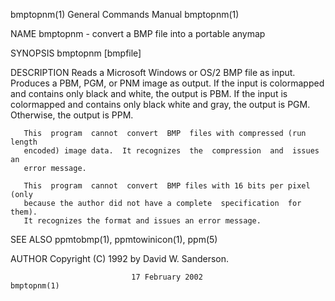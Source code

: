 bmptopnm(1)                General Commands Manual                bmptopnm(1)

NAME
       bmptopnm - convert a BMP file into a portable anymap

SYNOPSIS
       bmptopnm [bmpfile]

DESCRIPTION
       Reads  a Microsoft Windows or OS/2 BMP file as input.  Produces a PBM,
       PGM, or PNM image as output.  If the input is colormapped and contains
       only  black and white, the output is PBM.  If the input is colormapped
       and contains only black white and gray, the output is PGM.  Otherwise,
       the output is PPM.

       This  program  cannot  convert  BMP  files with compressed (run length
       encoded) image data.  It recognizes  the  compression  and  issues  an
       error message.

       This  program  cannot  convert  BMP files with 16 bits per pixel (only
       because the author did not have a complete  specification  for  them).
       It recognizes the format and issues an error message.

SEE ALSO
       ppmtobmp(1), ppmtowinicon(1), ppm(5)

AUTHOR
       Copyright (C) 1992 by David W. Sanderson.

                               17 February 2002                   bmptopnm(1)
